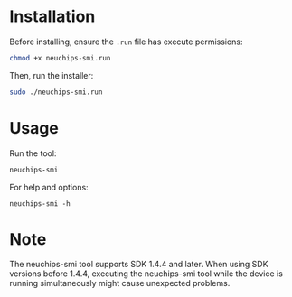 # Installation
Before installing, ensure the `.run` file has execute permissions:
```bash
chmod +x neuchips-smi.run
```
Then, run the installer:
```bash
sudo ./neuchips-smi.run
```

# Usage

Run the tool:
```bash
neuchips-smi
```

For help and options:
```
neuchips-smi -h
```

# Note

The neuchips-smi tool supports SDK 1.4.4 and later.
When using SDK versions before 1.4.4, executing the neuchips-smi tool while the device is running simultaneously might cause unexpected problems.


